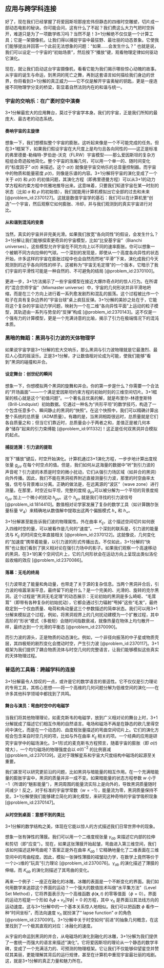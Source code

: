 ## 应用与跨学科连接

好了，现在我们已经掌握了将爱因斯坦那座宏伟但静态的四维时空雕塑，切片成一部动态电影的秘诀。你可能会问，这有什么了不起？我们费这么大力气把时空拆开，难道只是为了一项数学练习吗？当然不是！3+1分解绝不仅仅是一个计算工具；它是一架摄像机，让我们得以捕捉宇宙中最狂野、最壮丽的动态景象。它使我们能够提出并回答一个此前无法想象的问题：“如果……会发生什么？” 也就是说，我们可以设定一个宇宙的“初始场景”，然后按下“播放”键，观看物理定律如何驱动它演化。

现在，就让我们启动这台宇宙摄像机，看看它能为我们揭示哪些惊心动魄的故事。从宇宙的诞生与命运，到黑洞的死亡之舞，再到这套语言如何描绘我们身边的世界，你将看到3+1分解的真正威力——它不仅是解开宇宙奥秘的钥匙，更是一座连接不同物理学分支的桥梁，彰显着自然法则内在的和谐与统一。

### 宇宙的交响乐：在广袤时空中演奏

3+1分解最宏大的应用舞台，莫过于宇宙学本身。我们的宇宙，正是我们所知的最庞大、最古老的动态系统。

#### 奏响宇宙的主旋律

想象一下，我们想模拟整个宇宙的膨胀。这听起来像是一个不可能完成的任务。但在3+1框架下，如果我们假设宇宙在大尺度上是均匀且各向同性的——这正是标准的弗里德曼-勒梅特-罗伯逊-沃克（FLRW）宇宙模型——那么爱因斯坦的复杂方程组会奇迹般地简化。整个宇宙的浩瀚几何，可以用一个单一的、随时间变化的“标度因子” $a(t)$ 来描述。这个 $a(t)$ 就像是宇宙交响乐的总音量控制器。而宇宙中的物质和能量密度 $\rho(t)$，则像是乐谱的内容。3+1分解将宇宙的演化变成了一个关于 $a(t)$ 和 $\rho(t)$ 的初值问题，其演化方程（即弗里德曼方程）可以从3+1的动力学方程和约束方程中优雅地推导出来。这意味着，只要我们知道宇宙在某一时刻的状态（比如 $a$ 和 $\rho$ 的初始值），我们就能用计算机模拟出它全部的过去和未来 [@problem_id:2370127]。这就是数值宇宙学的基石：我们可以在计算机里“创造”一个宇宙，然后观察它如何膨胀、冷却，并与我们观测到的真实宇宙进行对比。

#### 从和谐到混沌的变奏

当然，真实的宇宙并非完美光滑。如果我们放宽“各向同性”的假设，会发生什么？3+1分解让我们能够探索更奇异的宇宙模型，比如“比安基宇宙”（Bianchi universes）。这些模型允许宇宙在不同方向上以不同的速率膨胀。你可以想象一个被朝不同方向拉伸的气球。一个深刻的发现是，即使从一个高度各向异性的状态开始，许多这样的宇宙在膨胀过程中也会自然而然地“平滑”下来，演化成我们今天观测到的近乎各向同性的样子。这被称为“宇宙无毛定理”的一个版本，它暗示了我们宇宙的平滑性可能是一种自然的、不可避免的结局 [@problem_id:2370100]。

更进一步，3+1方法揭示了一些宇宙模型在接近大爆炸奇点时的惊人行为。在所谓的“混合宗师宇宙”（Mixmaster universe）中，宇宙的几何形状并非平滑地坍缩，而是在三个方向上进行着一系列愈发剧烈和混乱的振荡。这个过程被比作一个粒子在具有复杂边界的“宇宙台球”桌上疯狂反弹。3+1分解的美妙之处在于，它能将这个复杂的宇宙动力学问题，映射为一个在二维“各向异性平面”上运动的粒子模型，其轨迹由一系列与势垒的“反弹”构成 [@problem_id:2370143]。这不仅是一个强有力的计算模型，更是一个充满诗意的比喻，揭示了引力在极端情况下的混沌本质。

### 黑暗的舞蹈：黑洞与引力波的天体物理学

如果说宇宙学是3+1分解的宏大交响乐，那么黑洞与引力波物理就是它最激烈、最扣人心弦的摇滚乐。正是3+1分解，才让数值相对论成为可能，使我们能够“看到”黑洞的碰撞和并合。

#### 设定舞台：创世纪的瞬间

想象一下，你想模拟两个黑洞的旋舞和并合。你的第一步是什么？你需要一个合法的“开场画面”——一个满足爱因斯坦约束方程的初始时刻的三维空间切片。3+1框架的核心就是这个“初值问题”。一个著名且优美的解，就是布里尔-林德奎斯特（Brill-Lindquist）初始数据。它通过一种名为“共形平坦”的数学技巧，构造了一个包含任意多个、瞬间静止的黑洞的“快照”。在这个快照中，我们可以精确计算出整个系统的总质量（ADM质量）。有趣的是，当黑洞相距很远时，总质量就是它们各自质量之和；但当它们靠近时，总质量会小于两者之和，差值正是被几何本身“储存”起来的引力束缚能 [@problem_id:911332]！这正是任何双黑洞并合模拟的起点。

#### 捕捉涟漪：引力波的提取

按下“播放”键后，时空开始演化。计算机通过3+1演化方程，一步步地计算出度规张量 $g_{\mu\nu}$ 在每个时空点的值。但是，我们如何从这海量的数据中“听”到引力波的声音呢？引力波的本质是时空的微小扰动，它们从强引力场区域（如并合的黑洞）向外传播。因此，我们不能在黑洞视界附近直接测量引力波，那里的时空曲率太强，信号与背景难以分离。正确的做法是，在远离源的“波区”（wave zone）进行测量。在那里，时空近似平坦，完整的度规 $g_{\mu\nu}$可以被分解为一个平坦的背景度规 $\eta_{\mu\nu}$ 加上一个微小的扰动 $h_{\mu\nu}$。这个 $h_{\mu\nu}$ 就是我们寻找的引力波信号 [@problem_id:1814410]。数值相对论学家发展了复杂的数学工具（如计算魏尔张量标量 $\Psi_4$）来精确地从数值解中提取出这两个偏振模式 $h_+$ 和 $h_\times$。

3+1分解甚至能告诉我们波的物理属性。外在曲率 $K_{ij}$，这个描述空间切片如何嵌入四维时空的量，可以被看作是几何的“速度”。一个深刻的联系是，引力波的能量流与 $K_{ij}$ 的时间变化率直接相关 [@problem_id:2370122]。这就像说，几何变化的“加速度”携带着能量，以引力波的形式传播出去。不仅如此，3+1分解的“快照”也让我们看到了狭义相对论在强引力场中的影子。如果我们观察一个高速移动的黑洞，在3+1的某个空间切片上，它的几何形状会在运动方向上呈现出类似洛伦兹收缩的效应 [@problem_id:2370086]。

#### 落幕：无毛的终局

引力波带走了能量和角动量，也带走了关于源的复杂信息。当两个黑洞并合后，引力波的喧嚣渐渐平息，最终留下的是什么？是一个完美的、光滑的、旋转的克尔黑洞。这个过程是“黑洞无毛定理”的动态展示：无论初始的黑洞是多么崎岖、“毛茸茸”（即带有各种复杂的初始扰动），它都会通过引力辐射“甩掉”这些“毛发”，最终稳定到一个仅由质量、电荷和角动量这三个参数描述的简单状态。我们可以用3+1分解来模拟这个过程，例如，将黑洞视界上的几何扰动建模为一个扩散过程，其中高阶的“形状”模式（多极矩）会随时间指数衰减，就像热量在物体上均匀散开一样，最终达到一个光滑的平衡态 [@problem_id:2370090]。

而引力波的源头，正是物质的动态演化。例如，一个非径向振荡的中子星或物质壳层，其四极矩的剧烈变化会搅动时空，产生引力波 [@problem_id:2370117]。3+1框架为我们提供了耦合物质流体与时空几何的完整语言，让我们能够模拟这些真实的天体物理过程。

### 普适的工具箱：跨越学科的连接

3+1分解最令人惊叹的一点，或许是它的数学语言的普适性。它不仅仅是引力理论的专用工具，其核心思想——将一个高维的几何问题分解为低维空间的演化——在许多其他科学领域中都找到了共鸣。

#### 舞台与演员：弯曲时空中的电磁学

当我们将其他物理理论，如麦克斯韦的电磁学，放到广义相对论的舞台上时，3+1分解就成了描述它们相互作用的自然语言。电场和磁场不再是在静态的欧几里得空间中演化，而是在一个动态的、由度规张量描述的弯曲空间切片上。它们的演化方程会包含来自时空几何的项，比如与外在曲率 $K_{ij}$ 相关的项。一个经典的应用是研究宇宙学中的磁场演化。3+1形式的麦克斯韦方程预言，随着宇宙的膨胀（即 $a(t)$ 增大），一个均匀磁场的物理强度会以 $a(t)^{-2}$ 的比例衰减 [@problem_id:2370139]。这对于理解星系和宇宙大尺度结构中磁场的起源至关重要。

我们甚至可以研究更前沿的问题，比如黑洞与暗能量的相互作用。在一个充满暗能量的膨胀宇宙中，黑洞的质量并非一成不变。如果暗能量的状态方程参数 $w$ 小于 $-1$（所谓的“魅影能量”），黑洞周围的能量流实际上是向外的，导致黑洞质量随时间减少！反之，对于标准的宇宙学常数（$w=-1$），能量流为零，黑洞质量保持不变。3+1分解使我们能够建立简化的演化模型，来研究这种奇特的宇宙学吸积现象 [@problem_id:2370147]。

#### 从时空到桌面：意想不到的类比

3+1分解的数学结构之美，体现在它能以惊人的方式描述我们日常世界中的现象。

想象一张有弹性的薄膜。我们可以用一个二维度规张量 $\gamma_{ab}$ 来描述它内部的拉伸和剪切（即“应变”）。现在，如果这张薄膜开始起皱，弯曲进入第三维空间，我们该如何描述这种弯曲呢？答案正是外在曲率 $K_{ab}$！它精确地量化了二维表面在三维空间中的弯曲程度。因此，模拟一张弹性薄膜的褶皱动力学，在数学上竟然等价于一个`2+1`维的“玩具”引力理论 [@problem_id:2370076]。$\gamma_{ab}$ 的演化描述了薄膜的伸缩，而 $K_{ab}$ 的演化则描述了其弯曲的变化。

再来一个例子：一座正在融化的冰雕。冰雕的表面是一个不断变化的界面。我们如何用数学来追踪这个界面的运动？一个强大的数值技术叫做“水平集方法”（Level Set Method），它将界面表示为一个高维函数 $\phi(\mathbf{x}, t)$ 的零等值面（$\phi=0$）。界面的运动方程是一个形如 $\partial_t \phi + v_n |\nabla \phi| = 0$ 的方程，其中 $v_n$ 是界面沿其法线方向的运动速度。这与3+1分解中的一个基本关系惊人地相似。我们可以把函数 $\phi$ 看作一种“时间坐标”，而法向速度 $v_n$ 就扮演了“ lapse function” $\alpha$ 的角色 [@problem_id:2370091]。3+1分解中关于时空如何“前进”的抽象几何概念，在这里找到了一个极其直观的对应：冰融化的速度。

从宇宙的命运到黑洞的并合，从电磁场的演化到融化的冰雕，3+1分解为我们提供了一套统一而强大的语言来描述“演化”。它将爱因斯坦的理论从一个静态的数学丰碑，变成了一个充满活力的、可预测的物理框架。它让我们不仅能够仰望星空并赞叹其美丽，更能理解其背后的运行规律，甚至在计算机中重现宇宙最壮丽的戏剧。这，就是3+1分解的真正力量和魅力所在。